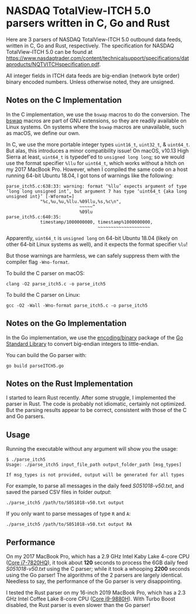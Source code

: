 # NASDAQ TotalView-ITCH 5.0 parsers written in C, Go and Rust

Here are 3 parsers of NASDAQ TotalView-ITCH 5.0 outbound data feeds, written
in C, Go and Rust, respectively. The specification for NASDAQ TotalView-ITCH 5.0 can
be found at <https://www.nasdaqtrader.com/content/technicalsupport/specifications/dataproducts/NQTVITCHspecification.pdf>.

All integer fields in ITCH data feeds are big-endian (network byte order)
binary encoded numbers. Unless otherwise noted, they are unsigned.

## Notes on the C Implementation

In the C implementation, we use the `bswap` macros to do the conversion.
The [bswap](http://man7.org/linux/man-pages/man3/bswap.3.html)
macros are part of GNU extensions, so they are readily available on
Linux systems. On systems where the `bswap` macros are unavailable,
such as macOS, we define our own.

In C, we use the more portable integer types `uint16_t`, `uint32_t`,
& `uint64_t`. But alas, this introduces a minor compatibility issue!
On macOS, v10.13 High Sierra
at least, `uint64_t` is typedef'ed to `unsigned long long`; so we would use the
format specifier `%llu` for `uint64_t`, which works without a hitch on my 2017
MacBook Pro. However, when I compiled the same code on a host running 64-bit
Ubuntu 18.04, I got tons of warnings like the following:

```console
parse_itch5.c:638:33: warning: format ‘%llu’ expects argument of type ‘long long unsigned int’, but argument 7 has type ‘uint64_t {aka long unsigned int}’ [-Wformat=]
             "%c,%u,%u,%llu.%09llu,%s,%c\n",
                            ~~~~~^
                            %09lu
parse_itch5.c:640:35:
             timestamp/1000000000, timestamp%1000000000,
                                   ~~~~~~~~~~~~~~~~~~~~
```

Apparently, `uint64_t` is `unsigned long` on 64-bit Ubuntu 18.04 (likely on
other 64-bit Linux systems as well), and it expects the format specifier `%lu`!

But those warnings are harmless, we can safely suppress them with the compiler
flag `-Wno-format`.

To build the C parser on macOS:

```console
clang -O2 parse_itch5.c -o parse_itch5
```

To build the C parser on Linux:

```console
gcc -O2 -Wall -Wno-format parse_itch5.c -o parse_itch5
```

## Notes on the Go Implementation

In the Go implementation, we use the [encoding/binary](https://golang.org/pkg/encoding/binary/)
package of the [Go Standard Library](https://golang.org/pkg/#stdlib) to
convert big-endian integers to little-endian.

You can build the Go parser with:

```console
go build parseITCH5.go
```

## Notes on the Rust Implementation

I started to learn Rust recently. After some struggle, I implemented the
parser in Rust. The code is probably not idiomatic, certainly not optimized.
But the parsing results appear to be correct, consistent with those of the 
C and Go parsers.

## Usage

Running the executable without any argument will show you the usage:

```console
$ ./parse_itch5
Usage: ./parse_itch5 input_file_path output_folder_path [msg_types]

If msg_types is not provided, output will be generated for all types
```

For example, to parse all messages in the daily feed *S051018-v50.txt*, and
saved the parsed CSV files in folder *output*:

```console
./parse_itch5 /path/to/S051018-v50.txt output
```

If you only want to parse messages of type `R` and `A`:

```console
./parse_itch5 /path/to/S051018-v50.txt output RA
```

## Performance

On my 2017 MacBook Pro, which has a 2.9 GHz Intel Kaby Lake 4-core CPU
([Core i7-7820HQ][1]), it took about **120** seconds to process the 6GB
daily feed *S051018-v50.txt* using the C parser; while it took a whooping
**2200** seconds using the Go parser! The algorithms of the 2 parsers are 
largely identical. Needless to say, the performance of the Go parser is 
very disappointing.

I tested the Rust parser on my 16-inch 2019 MacBook Pro, which has a 
2.3 GHz Intel Coffee Lake 8-core CPU ([Core i9-9880H][2]). With Turbo 
Boost disabled, the Rust parser is even slower than the Go parser!

[1]: https://ark.intel.com/content/www/us/en/ark/products/97496/intel-core-i7-7820hq-processor-8m-cache-up-to-3-90-ghz.html
[2]: https://ark.intel.com/content/www/us/en/ark/products/192987/intel-core-i9-9880h-processor-16m-cache-up-to-4-80-ghz.html
